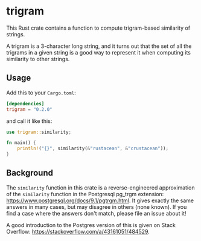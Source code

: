# trigram

This Rust crate contains a function to compute trigram-based similarity of strings.

A trigram is a 3-character long string, and it turns out that the set of all
the trigrams in a given string is a good way to represent it when computing its
similarity to other strings.

## Usage

Add this to your `Cargo.toml`:

```toml
[dependencies]
trigram = "0.2.0"
```

and call it like this:

```rust
use trigram::similarity;

fn main() {
	println!("{}", similarity(&"rustacean", &"crustacean"));
}
```

## Background
The `similarity` function in this crate is a reverse-engineered approximation
of the `similarity` function in the Postgresql pg\_trgm extension:
https://www.postgresql.org/docs/9.1/pgtrgm.html. It gives exactly the same
answers in many cases, but may disagree in others (none known). If you find a
case where the answers don't match, please file an issue about it!

A good introduction to the Postgres version of this is given on Stack Overflow:
https://stackoverflow.com/a/43161051/484529.
